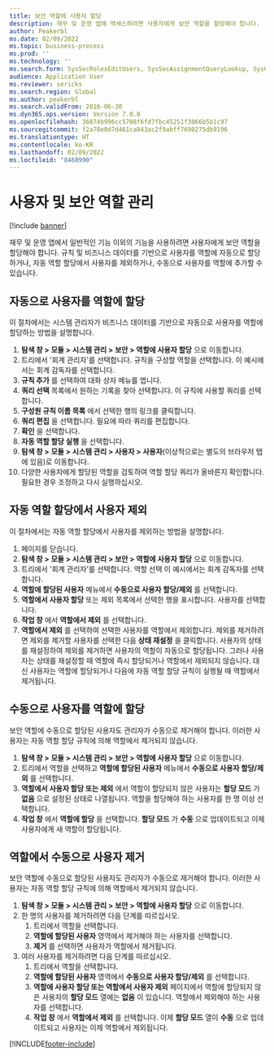 ```yaml
---
title: 보안 역할에 사용자 할당
description: 재무 및 운영 앱에 액세스하려면 사용자에게 보안 역할을 할당해야 합니다.
author: Peakerbl
ms.date: 02/09/2022
ms.topic: business-process
ms.prod: ''
ms.technology: ''
ms.search.form: SysSecRolesEditUsers, SysSecAssignmentQueryLookup, SysQueryForm, SysSecRoleExcludeUsers
audience: Application User
ms.reviewer: sericks
ms.search.region: Global
ms.author: peakerbl
ms.search.validFrom: 2016-06-30
ms.dyn365.ops.version: Version 7.0.0
ms.openlocfilehash: 36874b996cc5708f6fd7fbc45251f3066b5b1c97
ms.sourcegitcommit: f2a78e0d7d461ca843ac2f9abff7690275db9196
ms.translationtype: HT
ms.contentlocale: ko-KR
ms.lasthandoff: 02/09/2022
ms.locfileid: "8460990"
---
```

# <a name="manage-users-and-security-roles"></a>사용자 및 보안 역할 관리

[!include [banner](../../includes/banner.md)]

재무 및 운영 앱에서 일반적인 기능 이외의 기능을 사용하려면 사용자에게 보안 역할을 할당해야 합니다. 규칙 및 비즈니스 데이터를 기반으로 사용자를 역할에 자동으로 할당하거나, 자동 역할 할당에서 사용자를 제외하거나, 수동으로 사용자를 역할에 추가할 수 있습니다.

## <a name="automatically-assign-users-to-roles"></a>자동으로 사용자를 역할에 할당
이 절차에서는 시스템 관리자가 비즈니스 데이터를 기반으로 자동으로 사용자를 역할에 할당하는 방법을 설명합니다. 
1. **탐색 창 > 모듈 > 시스템 관리 > 보안 > 역할에 사용자 할당** 으로 이동합니다.
2. 트리에서 '회계 관리자'를 선택합니다. 규칙을 구성할 역할을 선택합니다. 이 예시에서는 회계 감독자를 선택합니다. 
3. **규칙 추가** 를 선택하여 대화 상자 메뉴를 엽니다.
4. **쿼리 선택** 목록에서 원하는 기록을 찾아 선택합니다. 이 규칙에 사용할 쿼리를 선택합니다.  
5. **구성원 규칙 이름 목록** 에서 선택한 행의 링크를 클릭합니다.
6. **쿼리 편집** 을 선택합니다. 필요에 따라 쿼리를 편집합니다.  
7. **확인** 을 선택합니다.
8. **자동 역할 할당 실행** 을 선택합니다.
9. **탐색 창 > 모듈 > 시스템 관리 > 사용자 > 사용자**(이상적으로는 별도의 브라우저 탭에 있음)로 이동합니다.
10. 다양한 사용자에게 할당된 역할을 검토하여 역할 할당 쿼리가 올바른지 확인합니다. 필요한 경우 조정하고 다시 실행하십시오.

## <a name="exclude-users-from-automatic-role-assignment"></a>자동 역할 할당에서 사용자 제외
이 절차에서는 자동 역할 할당에서 사용자를 제외하는 방법을 설명합니다.

1. 페이지를 닫습니다.
2. **탐색 창 > 모듈 > 시스템 관리 > 보안 > 역할에 사용자 할당** 으로 이동합니다.
3. 트리에서 '회계 관리자'를 선택합니다. 역할 선택 이 예시에서는 회계 감독자를 선택합니다.  
4. **역할에 할당된 사용자** 메뉴에서 **수동으로 사용자 할당/제외** 를 선택합니다.
5. **역할에서 사용자 할당** 또는 제외 목록에서 선택한 행을 표시합니다. 사용자를 선택합니다.  
6. **작업 창** 에서 **역할에서 제외** 를 선택합니다.
7. **역할에서 제외** 를 선택하여 선택한 사용자를 역할에서 제외합니다. 제외를 제거하려면 제외를 제거할 사용자를 선택한 다음 **상태 재설정** 을 클릭합니다. 사용자의 상태를 재설정하여 제외를 제거하면 사용자의 역할이 자동으로 할당됩니다. 그러나 사용자는 상태를 재설정할 때 역할에 즉시 할당되거나 역할에서 제외되지 않습니다. 대신 사용자는 역할에 할당되거나 다음에 자동 역할 할당 규칙이 실행될 때 역할에서 제거됩니다.  

## <a name="manually-assign-users-to-roles"></a>수동으로 사용자를 역할에 할당
보안 역할에 수동으로 할당된 사용자도 관리자가 수동으로 제거해야 합니다. 이러한 사용자는 자동 역할 할당 규칙에 의해 역할에서 제거되지 않습니다.

1. **탐색 창 > 모듈 > 시스템 관리 > 보안 > 역할에 사용자 할당** 으로 이동합니다.
2. 트리에서 역할을 선택하고 **역할에 할당된 사용자** 메뉴에서 **수동으로 사용자 할당/제외** 를 선택합니다.
4. **역할에서 사용자 할당 또는 제외** 에서 역할이 할당되지 않은 사용자는 **할당 모드** 가 **없음** 으로 설정된 상태로 나열됩니다. 역할을 할당해야 하는 사용자를 한 명 이상 선택합니다.
5. **작업 창** 에서 **역할에 할당** 을 선택합니다. **할당 모드** 가 **수동** 으로 업데이트되고 이제 사용자에게 새 역할이 할당됩니다.

## <a name="manually-remove-users-from-roles"></a>역할에서 수동으로 사용자 제거
보안 역할에 수동으로 할당된 사용자도 관리자가 수동으로 제거해야 합니다. 이러한 사용자는 자동 역할 할당 규칙에 의해 역할에서 제거되지 않습니다.

1. **탐색 창 > 모듈 > 시스템 관리 > 보안 > 역할에 사용자 할당** 으로 이동합니다.
2. 한 명의 사용자를 제거하려면 다음 단계를 따르십시오.
   1. 트리에서 역할을 선택합니다. 
   2. **역할에 할당된 사용자** 영역에서 제거해야 하는 사용자를 선택합니다.
   3. **제거** 를 선택하면 사용자가 역할에서 제거됩니다.
3. 여러 사용자를 제거하려면 다음 단계를 따르십시오.
   1. 트리에서 역할을 선택합니다. 
   2. **역할에 할당된 사용자** 영역에서 **수동으로 사용자 할당/제외** 를 선택합니다.
   3. **역할에 사용자 할당 또는 역할에서 사용자 제외** 페이지에서 역할에 할당되지 않은 사용자의 **할당 모드** 열에는 **없음** 이 있습니다. 역할에서 제외해야 하는 사용자를 선택합니다.
   4. **작업 창** 에서 **역할에서 제외** 를 선택합니다. 이제 **할당 모드** 열이 **수동** 으로 업데이트되고 사용자는 이제 역할에서 제외됩니다.

[!INCLUDE[footer-include](../../../../includes/footer-banner.md)]
